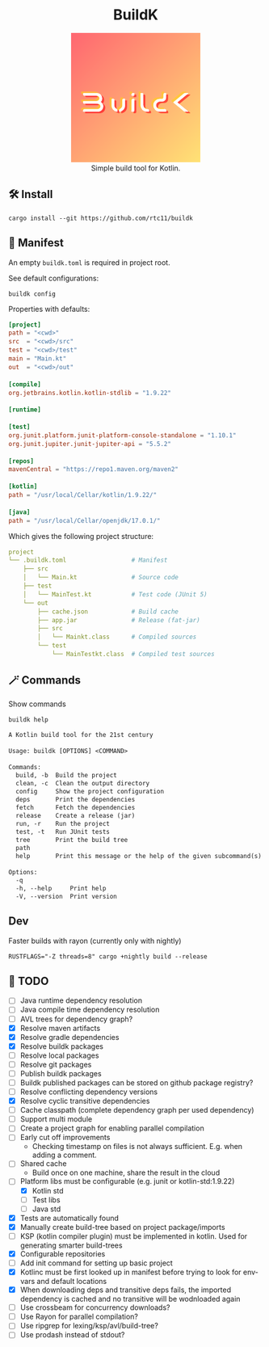 <p><h1 align="center">BuildK</h1></p>

<p align="center">
  <img src="logo.png" alt="Build K logo" title="BuildK Logo" /> 
  <br>
  Simple build tool for Kotlin.
</p>

## 🛠️ Install
```shell
cargo install --git https://github.com/rtc11/buildk
```

## 📜 Manifest
An empty `buildk.toml` is required in project root.

See default configurations:
```shell
buildk config
```

Properties with defaults:
```toml
[project]
path = "<cwd>"
src  = "<cwd>/src"
test = "<cwd>/test"
main = "Main.kt"
out  = "<cwd>/out"

[compile]
org.jetbrains.kotlin.kotlin-stdlib = "1.9.22"

[runtime]

[test]
org.junit.platform.junit-platform-console-standalone = "1.10.1"
org.junit.jupiter.junit-jupiter-api = "5.5.2"

[repos]
mavenCentral = "https://repo1.maven.org/maven2"

[kotlin]
path = "/usr/local/Cellar/kotlin/1.9.22/"

[java]
path = "/usr/local/Cellar/openjdk/17.0.1/"
```

Which gives the following project structure:

```yaml
project
└── .buildk.toml                  # Manifest
    ├── src                       
    │   └── Main.kt               # Source code
    ├── test                      
    │   └── MainTest.kt           # Test code (JUnit 5)
    └── out
        ├── cache.json            # Build cache
        ├── app.jar               # Release (fat-jar)
        ├── src         
        │   └── Mainkt.class      # Compiled sources
        └── test
            └── MainTestkt.class  # Compiled test sources
```

## 🪄 Commands

Show commands
```shell
buildk help
```

```
A Kotlin build tool for the 21st century

Usage: buildk [OPTIONS] <COMMAND>

Commands:
  build, -b  Build the project
  clean, -c  Clean the output directory
  config     Show the project configuration
  deps       Print the dependencies
  fetch      Fetch the dependencies
  release    Create a release (jar)
  run, -r    Run the project
  test, -t   Run JUnit tests
  tree       Print the build tree
  path       
  help       Print this message or the help of the given subcommand(s)

Options:
  -q             
  -h, --help     Print help
  -V, --version  Print version
```

## Dev
Faster builds with rayon (currently only with nightly)
```shell
RUSTFLAGS="-Z threads=8" cargo +nightly build --release
```

## 🚧 TODO
- [ ] Java runtime dependency resolution
- [ ] Java compile time dependency resolution
- [ ] AVL trees for dependency graph?
- [x] Resolve maven artifacts
- [x] Resolve gradle dependencies
- [x] Resolve buildk packages
- [ ] Resolve local packages
- [ ] Resolve git packages
- [ ] Publish buildk packages
- [ ] Buildk published packages can be stored on github package registry?
- [ ] Resolve conflicting dependency versions
- [x] Resolve cyclic transitive dependencies
- [ ] Cache classpath (complete dependency graph per used dependency)
- [ ] Support multi module
- [ ] Create a project graph for enabling parallel compilation
- [ ] Early cut off improvements
  * Checking timestamp on files is not always sufficient. E.g. when adding a comment.
- [ ] Shared cache 
  * Build once on one machine, share the result in the cloud
- [ ] Platform libs must be configurable (e.g. junit or kotlin-std:1.9.22)
  - [x] Kotlin std
  - [ ] Test libs
  - [ ] Java std
- [x] Tests are automatically found
- [x] Manually create build-tree based on project package/imports
- [ ] KSP (kotlin compiler plugin) must be implemented in kotlin. Used for generating smarter build-trees
- [x] Configurable repositories
- [ ] Add init command for setting up basic project
- [x] Kotlinc must be first looked up in manifest before trying to look for env-vars and default locations
- [x] When downloading deps and transitive deps fails, the imported dependency is cached and no transitive will be wodnloaded again
- [ ] Use crossbeam for concurrency downloads?
- [ ] Use Rayon for parallel compilation?
- [ ] Use ripgrep for lexing/ksp/avl/build-tree?
- [ ] Use prodash instead of stdout?
